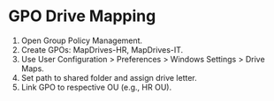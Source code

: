 # GPO Drive Mapping

1. Open Group Policy Management.
2. Create GPOs: MapDrives-HR, MapDrives-IT.
3. Use User Configuration > Preferences > Windows Settings > Drive Maps.
4. Set path to shared folder and assign drive letter.
5. Link GPO to respective OU (e.g., HR OU).
